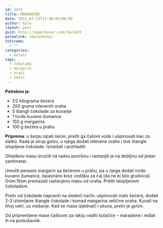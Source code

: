 ```yaml
---
id: 1433
title: MARASKINE
date: 2011-07-13T13:40:05+00:00
author: mila
layout: post
guid: http://superkuvar.com/?p=1433
permalink: /maraskine/
totvreme:
  - ""
categories:
  - kolači
tags:
  - čokolada
  - margarin
  - orasi
  - šećer
---
```

**Potrebno je**:

  * 1/2 kilograma šećera
  * 200 grama mlevenih oraha
  * 5 štangli čokolade za kuvanje
  * 1 tvrdo kuvano žumance
  * 150 g margarina
  * 100 g šećera u prahu

**Priprema**: u šerpu sipati šećer, preliti ga čašom vode i ušpinovati kao za slatko. Kada je sirup gotov, u njega dodati mlevene orahe i dve štangle istopljene čokolade. Izmešati i prohladiti.

Ohlađenu masu izručiti na radnu površinu i rastanjiti je na debljinu od jedan santimetar.

Umutiti penasto margarin sa šećerom u prahu, pa u njega dodati tvrdo kuvano žumance, ispasirano kroz cediljku za čaj (da ne bi bilo grudvica). Ovim filom premazati rastanjenu masu od oraha. Preliti istopljenom čokoladom.

Preliv od čokolade napraviti na sledeći način: ušpinovati malo šećera, dodati 2-3 izlomljene štangle čokolade i komad margarina veličine oraha. Kuvati na tihoj vatri, uz mešanje. Kad se masa izjednači i ukuva, preliv je gotov.

Od pripremljene mase čašicom za rakiju vaditi kolačiće – maraskine i ređati ih na poslužavnik.